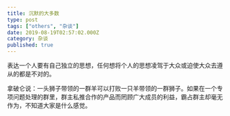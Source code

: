 ```yaml
---
title: 沉默的大多数
type: post
tags: ["others", "杂谈"]
date: 2019-08-19T02:57:02.000Z
category: 杂谈
published: true
---
```


表达一个人要有自己独立的思想，任何想将个人的思想凌驾于大众或迫使大众去遵从的都是不对的。

拿破仑说：一头狮子带领的一群羊可以打败一只羊带领的一群狮子。如果在一个专项问题处理的群里，群主私推合作的产品而罔顾广大成员的利益，霸占群主却毫无作为，不知道大家是什么感觉。
